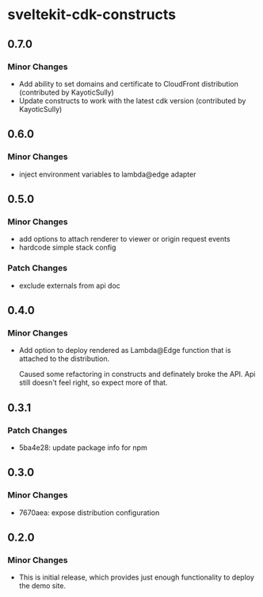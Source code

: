 # sveltekit-cdk-constructs

## 0.7.0

### Minor Changes

- Add ability to set domains and certificate to CloudFront distribution (contributed by KayoticSully)
- Update constructs to work with the latest cdk version (contributed by KayoticSully)

## 0.6.0

### Minor Changes

- inject environment variables to lambda@edge adapter

## 0.5.0

### Minor Changes

- add options to attach renderer to viewer or origin request events
- hardcode simple stack config

### Patch Changes

- exclude externals from api doc

## 0.4.0

### Minor Changes

- Add option to deploy rendered as Lambda@Edge function that is
  attached to the distribution.

  Caused some refactoring in constructs and definately broke the API.
  Api still doesn't feel right, so expect more of that.

## 0.3.1

### Patch Changes

- 5ba4e28: update package info for npm

## 0.3.0

### Minor Changes

- 7670aea: expose distribution configuration

## 0.2.0

### Minor Changes

- This is initial release, which provides just enough functionality to deploy the demo site.
